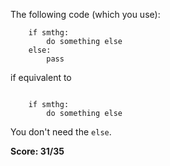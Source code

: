 The following code (which you use):

~~~
    if smthg:
        do something else
    else:
        pass
~~~

if equivalent to 

~~~

    if smthg:
        do something else
~~~
You don't need the ``else``.

**Score: 31/35**